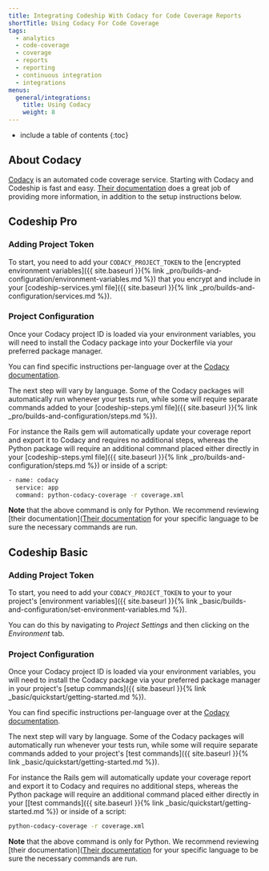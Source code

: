 ```yaml
---
title: Integrating Codeship With Codacy for Code Coverage Reports
shortTitle: Using Codacy For Code Coverage
tags:
  - analytics
  - code-coverage
  - coverage
  - reports
  - reporting
  - continuous integration
  - integrations
menus:
  general/integrations:
    title: Using Codacy
    weight: 8
---
```


* include a table of contents
{:toc}

## About Codacy

[Codacy](https://www.codacy.com) is an automated code coverage service. Starting with Codacy and Codeship is fast and easy. [Their documentation](https://support.codacy.com/hc/en-us/articles/207993835-Add-coverage-to-your-repo) does a great job of providing more information, in addition to the setup instructions below.

## Codeship Pro

### Adding Project Token

To start, you need to add your `CODACY_PROJECT_TOKEN` to the [encrypted environment variables]({{ site.baseurl }}{% link _pro/builds-and-configuration/environment-variables.md %}) that you encrypt and include in your [codeship-services.yml file]({{ site.baseurl }}{% link _pro/builds-and-configuration/services.md %}).

### Project Configuration

Once your Codacy project ID is loaded via your environment variables, you will need to install the Codacy package into your Dockerfile via your preferred package manager.

You can find specific instructions per-language over at the [Codacy documentation](https://support.codacy.com/hc/en-us/articles/207993835-Add-coverage-to-your-repo).

The next step will vary by language. Some of the Codacy packages will automatically run whenever your tests run, while some will require separate commands added to your [codeship-steps.yml file]({{ site.baseurl }}{% link _pro/builds-and-configuration/steps.md %}).

For instance the Rails gem will automatically update your coverage report and export it to Codacy and requires no additional steps, whereas the Python package will require an additional command placed either directly in your [codeship-steps.yml file]({{ site.baseurl }}{% link _pro/builds-and-configuration/steps.md %}) or inside of a script:

```bash
- name: codacy
  service: app
  command: python-codacy-coverage -r coverage.xml
```

**Note** that the above command is only for Python. We recommend reviewing [their documentation]([Their documentation](https://support.codacy.com/hc/en-us/articles/207993835-Add-coverage-to-your-repo) for your specific language to be sure the necessary commands are run.

## Codeship Basic

### Adding Project Token

To start, you need to add your `CODACY_PROJECT_TOKEN` to your to your project's [environment variables]({{ site.baseurl }}{% link _basic/builds-and-configuration/set-environment-variables.md %}).

You can do this by navigating to _Project Settings_ and then clicking on the _Environment_ tab.

### Project Configuration

Once your Codacy project ID is loaded via your environment variables, you will need to install the Codacy package via your preferred package manager in your project's [setup commands]({{ site.baseurl }}{% link _basic/quickstart/getting-started.md %}).

You can find specific instructions per-language over at the [Codacy documentation](https://support.codacy.com/hc/en-us/articles/207993835-Add-coverage-to-your-repo).

The next step will vary by language. Some of the Codacy packages will automatically run whenever your tests run, while some will require separate commands added to your project's [test commands]({{ site.baseurl }}{% link _basic/quickstart/getting-started.md %}).

For instance the Rails gem will automatically update your coverage report and export it to Codacy and requires no additional steps, whereas the Python package will require an additional command placed either directly in your [[test commands]({{ site.baseurl }}{% link _basic/quickstart/getting-started.md %}) or inside of a script:

```bash
python-codacy-coverage -r coverage.xml
```

**Note** that the above command is only for Python. We recommend reviewing [their documentation]([Their documentation](https://support.codacy.com/hc/en-us/articles/207993835-Add-coverage-to-your-repo) for your specific language to be sure the necessary commands are run.
